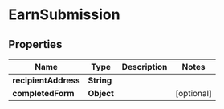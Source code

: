 
# EarnSubmission

## Properties
Name | Type | Description | Notes
------------ | ------------- | ------------- | -------------
**recipientAddress** | **String** |  | 
**completedForm** | **Object** |  |  [optional]




